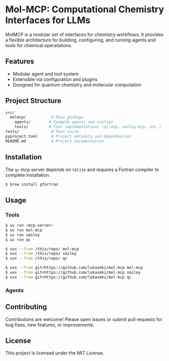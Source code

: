 # Mol-MCP: Computational Chemistry Interfaces for LLMs

MolMCP is a modular set of interfaces for chemistry workflows. It provides a flexible architecture for building, configuring, and running agents and tools for chemical operatations.

## Features

- Modular agent and tool system
- Extensible via configuration and plugins
- Designed for quantum chemistry and molecular computation

## Project Structure

```sh
src/
  molmcp/           # Main package
    agents/        # Example agents and configs
    tools/         # Tool implementations (qc-mcp, smiley-mcp, etc.)
tests/              # Test suite
pyproject.toml      # Project metadata and dependencies
README.md           # Project documentation
```

## Installation

The `qc` mcp server depends on `tblite` and requires a Fortran compiler to complete installation.

```sh
$ brew install gfortran
```

## Usage

### Tools

```sh
$ uv run <mcp-server>
$ uv run mol-mcp
$ uv run smiley
$ uv run qc
```

```sh
$ uvx --from /this/repo/ mol-mcp
$ uvx --from /this/repo/ smiley
$ uvx --from /this/repo/ qc
```

```sh
$ uvx --from git+https://github.com/lukasmki/mol-mcp mol-mcp
$ uvx --from git+https://github.com/lukasmki/mol-mcp smiley
$ uvx --from git+https://github.com/lukasmki/mol-mcp qc
```

### Agents



## Contributing

Contributions are welcome! Please open issues or submit pull requests for bug fixes, new features, or improvements.

## License

This project is licensed under the MIT License.
